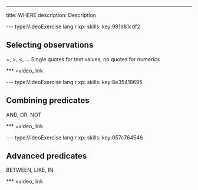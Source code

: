 ---
title: WHERE
description: Description

--- type:VideoExercise lang:r xp: skills: key:981d81cdf2
## Selecting observations 
=, >, <, ...
Single quotes for text values, no quotes for numerics


*** =video_link

--- type:VideoExercise lang:r xp: skills: key:8e35418695
## Combining predicates 
AND, OR, NOT

*** =video_link

--- type:VideoExercise lang:r xp: skills: key:057c764546
## Advanced predicates 
BETWEEN, LIKE, IN

*** =video_link
